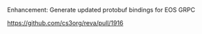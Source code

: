 Enhancement: Generate updated protobuf bindings for EOS GRPC

https://github.com/cs3org/reva/pull/1916
